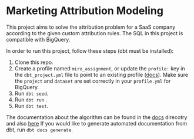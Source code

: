 # Marketing Attribution Modeling
This project aims to solve the attribution problem for a SaaS company according to the given custom attribution rules. The SQL in this project is compatible with BigQuery.

In order to run this project, follow these steps (dbt must be installed):
1. Clone this repo.
2. Create a profile named `miro_assignment`, or update the `profile:` key in the
`dbt_project.yml` file to point to an existing profile ([docs](https://docs.getdbt.com/docs/configure-your-profile)). Make sure the `project` and `dataset` are set correctly in your `profile.yml` for BigQuery.
3. Run `dbt seed`.
4. Run `dbt run` .
5. Run `dbt test`.

The documentation about the algorithm can be found in the [docs](https://github.com/mowgliamu/attribution-modeling/blob/main/docs) direcotry and also [here](https://paper.dropbox.com/doc/Miro-Attribution-Documentation--Bl6b8UUno6DOCrwFqfL5LnbTAg-PdqPN2RVvtEhhSBYfoIkL) If you would like to generate automated documentation from dbt, run `dbt docs generate`.

